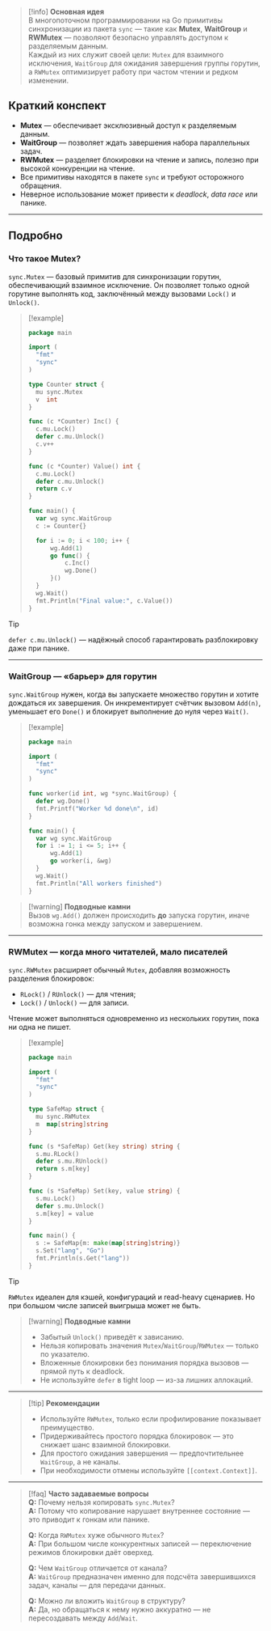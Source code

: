 > [!info] **Основная идея**  
> В многопоточном программировании на Go примитивы синхронизации из пакета `sync` — такие как **Mutex**, **WaitGroup** и **RWMutex** — позволяют безопасно управлять доступом к разделяемым данным.  
> Каждый из них служит своей цели: `Mutex` для взаимного исключения, `WaitGroup` для ожидания завершения группы горутин, а `RWMutex` оптимизирует работу при частом чтении и редком изменении.

## Краткий конспект
- **Mutex** — обеспечивает эксклюзивный доступ к разделяемым данным.  
- **WaitGroup** — позволяет ждать завершения набора параллельных задач.  
- **RWMutex** — разделяет блокировки на чтение и запись, полезно при высокой конкуренции на чтение.  
- Все примитивы находятся в пакете `sync` и требуют осторожного обращения.  
- Неверное использование может привести к _deadlock_, _data race_ или панике.

---

## Подробно

### Что такое Mutex?

`sync.Mutex` — базовый примитив для синхронизации горутин, обеспечивающий взаимное исключение. Он позволяет только одной горутине выполнять код, заключённый между вызовами `Lock()` и `Unlock()`.

> [!example]  
> ```go
> package main
> 
> import (
> 	"fmt"
> 	"sync"
> )
> 
> type Counter struct {
> 	mu sync.Mutex
> 	v  int
> }
> 
> func (c *Counter) Inc() {
> 	c.mu.Lock()
> 	defer c.mu.Unlock()
> 	c.v++
> }
> 
> func (c *Counter) Value() int {
> 	c.mu.Lock()
> 	defer c.mu.Unlock()
> 	return c.v
> }
> 
> func main() {
> 	var wg sync.WaitGroup
> 	c := Counter{}
> 
> 	for i := 0; i < 100; i++ {
> 		wg.Add(1)
> 		go func() {
> 			c.Inc()
> 			wg.Done()
> 		}()
> 	}
> 	wg.Wait()
> 	fmt.Println("Final value:", c.Value())
> }
> ```

> [!tip]  
> `defer c.mu.Unlock()` — надёжный способ гарантировать разблокировку даже при панике.

---

### WaitGroup — «барьер» для горутин

`sync.WaitGroup` нужен, когда вы запускаете множество горутин и хотите дождаться их завершения. Он инкрементирует счётчик вызовом `Add(n)`, уменьшает его `Done()` и блокирует выполнение до нуля через `Wait()`.

> [!example]  
> ```go
> package main
> 
> import (
> 	"fmt"
> 	"sync"
> )
> 
> func worker(id int, wg *sync.WaitGroup) {
> 	defer wg.Done()
> 	fmt.Printf("Worker %d done\n", id)
> }
> 
> func main() {
> 	var wg sync.WaitGroup
> 	for i := 1; i <= 5; i++ {
> 		wg.Add(1)
> 		go worker(i, &wg)
> 	}
> 	wg.Wait()
> 	fmt.Println("All workers finished")
> }
> ```

> [!warning] **Подводные камни**  
> Вызов `wg.Add()` должен происходить **до** запуска горутин, иначе возможна гонка между запуском и завершением.

---

### RWMutex — когда много читателей, мало писателей

`sync.RWMutex` расширяет обычный `Mutex`, добавляя возможность разделения блокировок:

- `RLock()` / `RUnlock()` — для чтения;  
- `Lock()` / `Unlock()` — для записи.

Чтение может выполняться одновременно из нескольких горутин, пока ни одна не пишет.

> [!example]  
> ```go
> package main
> 
> import (
> 	"fmt"
> 	"sync"
> )
> 
> type SafeMap struct {
> 	mu sync.RWMutex
> 	m  map[string]string
> }
> 
> func (s *SafeMap) Get(key string) string {
> 	s.mu.RLock()
> 	defer s.mu.RUnlock()
> 	return s.m[key]
> }
> 
> func (s *SafeMap) Set(key, value string) {
> 	s.mu.Lock()
> 	defer s.mu.Unlock()
> 	s.m[key] = value
> }
> 
> func main() {
> 	s := SafeMap{m: make(map[string]string)}
> 	s.Set("lang", "Go")
> 	fmt.Println(s.Get("lang"))
> }
> ```

> [!tip]  
> `RWMutex` идеален для кэшей, конфигураций и read-heavy сценариев. Но при большом числе записей выигрыша может не быть.

> [!warning] **Подводные камни**  
> - Забытый `Unlock()` приведёт к зависанию.  
> - Нельзя копировать значения `Mutex`/`WaitGroup`/`RWMutex` — только по указателю.  
> - Вложенные блокировки без понимания порядка вызовов — прямой путь к deadlock.  
> - Не используйте `defer` в tight loop — из-за лишних аллокаций.

---

> [!tip] **Рекомендации**  
> - Используйте `RWMutex`, только если профилирование показывает преимущество.  
> - Придерживайтесь простого порядка блокировок — это снижает шанс взаимной блокировки.  
> - Для простого ожидания завершения — предпочтительнее `WaitGroup`, а не каналы.  
> - При необходимости отмены используйте `[[context.Context]]`.

---

> [!faq] **Часто задаваемые вопросы**  
> **Q:** Почему нельзя копировать `sync.Mutex`?  
> **A:** Потому что копирование нарушает внутреннее состояние — это приводит к гонкам или панике.  
>  
> **Q:** Когда `RWMutex` хуже обычного `Mutex`?  
> **A:** При большом числе конкурентных записей — переключение режимов блокировки даёт оверхед.  
>  
> **Q:** Чем `WaitGroup` отличается от канала?  
> **A:** `WaitGroup` предназначен именно для подсчёта завершившихся задач, каналы — для передачи данных.  
>  
> **Q:** Можно ли вложить `WaitGroup` в структуру?  
> **A:** Да, но обращаться к нему нужно аккуратно — не пересоздавать между `Add`/`Wait`.

